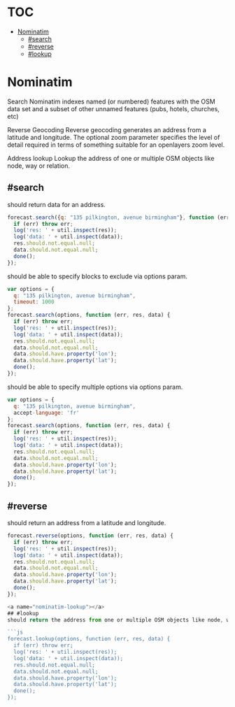# TOC
   - [Nominatim](#nominatim)
     - [#search](#nominatim-search)
     - [#reverse](#nominatim-reverse)
     - [#lookup](#nominatim-lookup)
<a name=""></a>
 
<a name="nominatim"></a>
# Nominatim
Search
Nominatim indexes named (or numbered) features with the OSM data set and a subset of other unnamed features (pubs, hotels, churches, etc) 

Reverse Geocoding
Reverse geocoding generates an address from a latitude and longitude. The optional zoom parameter specifies the level of detail required in terms of something suitable for an openlayers zoom level. 

Address lookup
Lookup the address of one or multiple OSM objects like node, way or relation. 

<a name="nominatim-search"></a>
## #search
should return data for an address.

```js
forecast.search({q: "135 pilkington, avenue birmingham"}, function (err, res, data) {
  if (err) throw err;
  log('res: ' + util.inspect(res));
  log('data: ' + util.inspect(data));
  res.should.not.equal.null;
  data.should.not.equal.null;
  done();
});
```

should be able to specify blocks to exclude via options param.

```js
var options = {
  q: "135 pilkington, avenue birmingham",
  timeout: 1000
};
forecast.search(options, function (err, res, data) {
  if (err) throw err;
  log('res: ' + util.inspect(res));
  log('data: ' + util.inspect(data));
  res.should.not.equal.null;
  data.should.not.equal.null;
  data.should.have.property('lon');
  data.should.have.property('lat');
  done();
});
```

should be able to specify multiple options via options param.

```js
var options = {
  q: "135 pilkington, avenue birmingham",
  accept-language: 'fr'
};
forecast.search(options, function (err, res, data) {
  if (err) throw err;
  log('res: ' + util.inspect(res));
  log('data: ' + util.inspect(data));
  res.should.not.equal.null;
  data.should.not.equal.null;
  data.should.have.property('lon');
  data.should.have.property('lat');
  done();
});
```

<a name="nominatim-reverse"></a>
## #reverse
should return an address from a latitude and longitude.

```js
forecast.reverse(options, function (err, res, data) {
  if (err) throw err;
  log('res: ' + util.inspect(res));
  log('data: ' + util.inspect(data));
  res.should.not.equal.null;
  data.should.not.equal.null;
  data.should.have.property('lon');
  data.should.have.property('lat');
  done();
});

<a name="nominatim-lookup"></a>
## #lookup
should return the address from one or multiple OSM objects like node, way or relation.

```js
forecast.lookup(options, function (err, res, data) {
  if (err) throw err;
  log('res: ' + util.inspect(res));
  log('data: ' + util.inspect(data));
  res.should.not.equal.null;
  data.should.not.equal.null;
  data.should.have.property('lon');
  data.should.have.property('lat');
  done();
});
```

